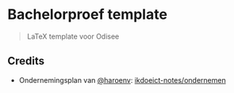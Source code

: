 # Bachelorproef template
> LaTeX template voor Odisee

## Credits

- Ondernemingsplan van [@haroenv](https://github.com/haroenv): [ikdoeict-notes/ondernemen](https://github.com/ikdoeict-notes/ondernemen/tree/master/ondernemingsplan-haroen)